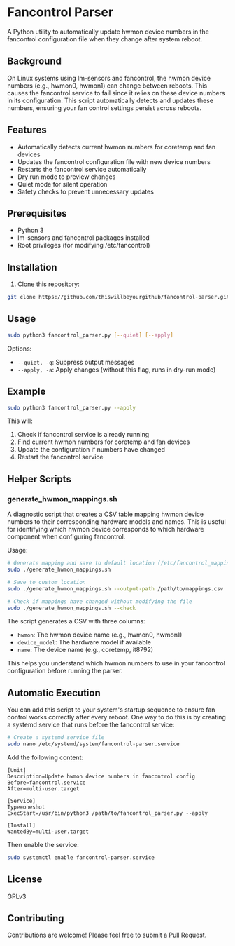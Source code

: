 # Fancontrol Parser

A Python utility to automatically update hwmon device numbers in the fancontrol configuration file when they change after system reboot.

## Background

On Linux systems using lm-sensors and fancontrol, the hwmon device numbers (e.g., hwmon0, hwmon1) can change between reboots. This causes the fancontrol service to fail since it relies on these device numbers in its configuration. This script automatically detects and updates these numbers, ensuring your fan control settings persist across reboots.

## Features

- Automatically detects current hwmon numbers for coretemp and fan devices
- Updates the fancontrol configuration file with new device numbers
- Restarts the fancontrol service automatically
- Dry run mode to preview changes
- Quiet mode for silent operation
- Safety checks to prevent unnecessary updates

## Prerequisites

- Python 3
- lm-sensors and fancontrol packages installed
- Root privileges (for modifying /etc/fancontrol)

## Installation

1. Clone this repository:
```bash
git clone https://github.com/thiswillbeyourgithub/fancontrol-parser.git
```

## Usage

```bash
sudo python3 fancontrol_parser.py [--quiet] [--apply]
```

Options:
- `--quiet, -q`: Suppress output messages
- `--apply, -a`: Apply changes (without this flag, runs in dry-run mode)

## Example

```bash
sudo python3 fancontrol_parser.py --apply
```

This will:
1. Check if fancontrol service is already running
2. Find current hwmon numbers for coretemp and fan devices
3. Update the configuration if numbers have changed
4. Restart the fancontrol service

## Helper Scripts

### generate_hwmon_mappings.sh

A diagnostic script that creates a CSV table mapping hwmon device numbers to their corresponding hardware models and names. This is useful for identifying which hwmon device corresponds to which hardware component when configuring fancontrol.

Usage:
```bash
# Generate mapping and save to default location (/etc/fancontrol_mappings)
sudo ./generate_hwmon_mappings.sh

# Save to custom location
sudo ./generate_hwmon_mappings.sh --output-path /path/to/mappings.csv

# Check if mappings have changed without modifying the file
sudo ./generate_hwmon_mappings.sh --check
```

The script generates a CSV with three columns:
- `hwmon`: The hwmon device name (e.g., hwmon0, hwmon1)
- `device_model`: The hardware model if available
- `name`: The device name (e.g., coretemp, it8792)

This helps you understand which hwmon numbers to use in your fancontrol configuration before running the parser.

## Automatic Execution

You can add this script to your system's startup sequence to ensure fan control works correctly after every reboot. One way to do this is by creating a systemd service that runs before the fancontrol service:

```bash
# Create a systemd service file
sudo nano /etc/systemd/system/fancontrol-parser.service
```

Add the following content:

```
[Unit]
Description=Update hwmon device numbers in fancontrol config
Before=fancontrol.service
After=multi-user.target

[Service]
Type=oneshot
ExecStart=/usr/bin/python3 /path/to/fancontrol_parser.py --apply

[Install]
WantedBy=multi-user.target
```

Then enable the service:

```bash
sudo systemctl enable fancontrol-parser.service
```

## License

GPLv3

## Contributing

Contributions are welcome! Please feel free to submit a Pull Request.
